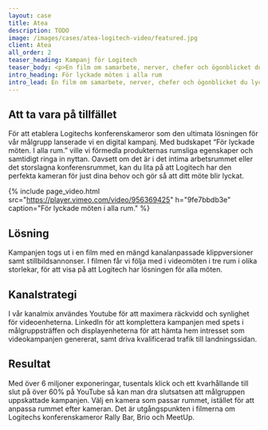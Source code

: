 ```yaml
---
layout: case
title: Atea
description: TODO
image: /images/cases/atea-logitech-video/featured.jpg
client: Atea
all_order: 2
teaser_heading: Kampanj för Logitech 
teaser_body: <p>En film om samarbete, nerver, chefer och ögonblicket du lyckas. Och videokameror.</p>
intro_heading: För lyckade möten i alla rum
intro_lead: En film om samarbete, nerver, chefer och ögonblicket du lyckas. Och videokameror.
---
```


## Att ta vara på tillfället

För att etablera Logitechs konferenskameror som den ultimata lösningen för vår målgrupp lanserade vi en digital kampanj. Med budskapet “För lyckade möten. I alla rum.” ville vi förmedla produkternas rumsliga egenskaper och samtidigt ringa in nyttan. Oavsett om det är i det intima arbetsrummet eller det storslagna konferensrummet, kan du lita på att Logitech har den perfekta kameran för just dina behov och gör så att ditt möte blir lyckat.

{%
  include page_video.html
  src="https://player.vimeo.com/video/956369425"
  h="9fe7bbdb3e"
  caption="För lyckade möten i alla rum."
%}

## Lösning
Kampanjen togs ut i en film med en mängd kanalanpassade klippversioner samt stillbildsannonser. I filmen får vi följa med i videomöten i tre rum i olika storlekar, för att visa på att Logitech har lösningen för alla möten.


## Kanalstrategi
I vår kanalmix användes Youtube för att maximera räckvidd och synlighet för videoenheterna. LinkedIn för att komplettera kampanjen med spets i målgruppsträffen och displayenheterna för att hämta hem intresset som videokampanjen genererat, samt driva kvalificerad trafik till landningssidan.

## Resultat
Med över 6 miljoner exponeringar, tusentals klick och ett kvarhållande till slut på över 60% på YouTube så kan man dra slutsatsen att målgruppen uppskattade kampanjen. Välj en kamera som passar rummet, istället för att anpassa rummet efter kameran. Det är utgångspunkten i filmerna om Logitechs konferenskameror Rally Bar, Brio och MeetUp.



